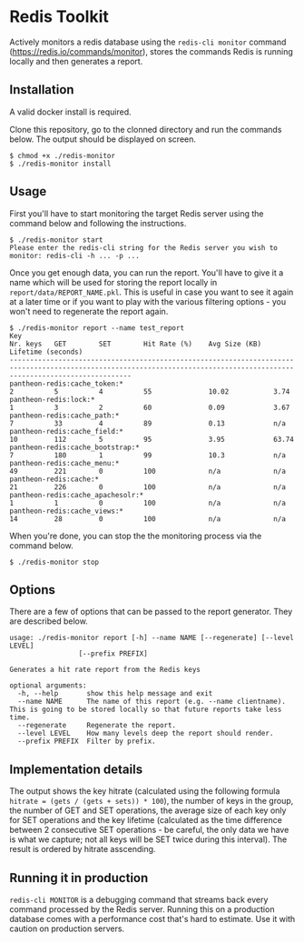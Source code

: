 # Redis Toolkit
Actively monitors a redis database using the `redis-cli monitor` command (https://redis.io/commands/monitor), stores the commands Redis is running locally and then generates a report.

## Installation
A valid docker install is required. 

Clone this repository, go to the clonned directory and run the commands below. The output should be displayed on screen.

```
$ chmod +x ./redis-monitor
$ ./redis-monitor install
```

## Usage

First you'll have to start monitoring the target Redis server using the command below and following the instructions.

```
$ ./redis-monitor start
Please enter the redis-cli string for the Redis server you wish to monitor: redis-cli -h ... -p ...
```

Once you get enough data, you can run the report. You'll have to give it a name which will be used for storing the report locally in `report/data/REPORT_NAME.pkl`. This is useful in case you want to see it again at a later time or if you want to play with the various filtering options - you won't need to regenerate the report again.

```
$ ./redis-monitor report --name test_report
Key                                                                                        Nr. keys   GET        SET        Hit Rate (%)    Avg Size (KB)   Lifetime (seconds)
--------------------------------------------------------------------------------------------------------------------------------------------------------------------------
pantheon-redis:cache_token:*                                                               2          5          4          55              10.02           3.74
pantheon-redis:lock:*                                                                      1          3          2          60              0.09            3.67
pantheon-redis:cache_path:*                                                                7          33         4          89              0.13            n/a
pantheon-redis:cache_field:*                                                               10         112        5          95              3.95            63.74
pantheon-redis:cache_bootstrap:*                                                           7          180        1          99              10.3            n/a
pantheon-redis:cache_menu:*                                                                49         221        0          100             n/a             n/a
pantheon-redis:cache:*                                                                     21         226        0          100             n/a             n/a
pantheon-redis:cache_apachesolr:*                                                          1          1          0          100             n/a             n/a
pantheon-redis:cache_views:*                                                               14         28         0          100             n/a             n/a
```

When you're done, you can stop the the monitoring process via the command below.

```
$ ./redis-monitor stop
```

## Options
There are a few of options that can be passed to the report generator. They are described below. 

```
usage: ./redis-monitor report [-h] --name NAME [--regenerate] [--level LEVEL]
                 [--prefix PREFIX]

Generates a hit rate report from the Redis keys

optional arguments:
  -h, --help       show this help message and exit
  --name NAME      The name of this report (e.g. --name clientname). This is going to be stored locally so that future reports take less time.
  --regenerate     Regenerate the report.
  --level LEVEL    How many levels deep the report should render.
  --prefix PREFIX  Filter by prefix.
```

## Implementation details
The output shows the key hitrate (calculated using the following formula `hitrate = (gets / (gets + sets)) * 100`), the number of keys in the group, the number of GET and SET operations, the average size of each key only for SET operations and the key lifetime (calculated as the time difference between 2 consecutive SET operations - be careful, the only data we have is what we capture; not all keys will be SET twice during this interval). The result is ordered by hitrate asscending.

## Running it in production
`redis-cli MONITOR` is a debugging command that streams back every command processed by the Redis server. Running this on a production database comes with a performance cost that's hard to estimate. Use it with caution on production servers.
